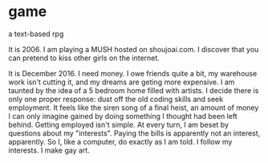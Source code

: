 # game
a text-based rpg

It is 2006. I am playing a MUSH hosted on shoujoai.com. I discover that you can pretend to kiss other girls on the internet.

It is December 2016. I need money. I owe friends quite a bit, my warehouse work isn't cutting it, and my dreams are geting more expensive. I am taunted by the idea of a 5 bedroom home filled with artists. I decide there is only one proper response: dust off the old coding skills and seek employment. It feels like the siren song of a final heist, an amount of money I can only imagine gained by doing something I thought had been left behind. Getting employed isn't simple. At every turn, I am beset by questions about my "interests". Paying the bills is apparently not an interest, apparently. So I, like a computer, do exactly as I am told. I follow my interests. I make gay art.
